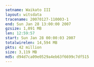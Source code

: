 ```yaml
---
setname: Waikato III
layout: witsdata
tracename: 20070127-110003-1
end: Sun Jan 28 13:00:00 2007
gzsize: 1,091 MB
len: 12:59:57
start: Sun Jan 28 00:00:03 2007
totalwirelen: 14,594 MB
pkts: 42 million
size: 3,119 MB
md5: d94d7ca09e0529a4eb63f6699c7df515
---
```

